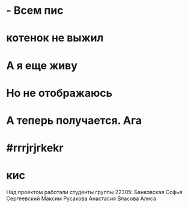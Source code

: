 # - Всем пис
# котенок не выжил
# А я еще живу
# Но не отображаюсь
# А теперь получается. Ага
#rrrjrjrkekr
=======
# кис
Над проектом работали студенты группы 22305:
Банковская Софья
Сергеевский Максим
Русакова Анастасия
Власова Алиса

